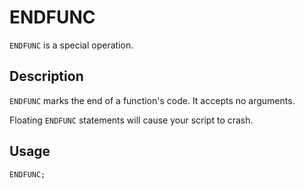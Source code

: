 # ENDFUNC

`ENDFUNC` is a special operation.

## Description

`ENDFUNC` marks the end of a function's code. It accepts no arguments.

Floating `ENDFUNC` statements will cause your script to crash.

## Usage

`ENDFUNC;`

